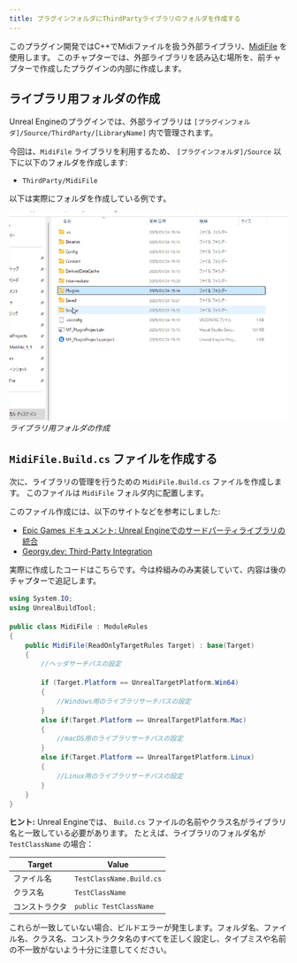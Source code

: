 ```yaml
---
title: プラグインフォルダにThirdPartyライブラリのフォルダを作成する
---
```


このプラグイン開発ではC++でMidiファイルを扱う外部ライブラリ、[MidiFile](https://midifile.sapp.org/) を使用します。
このチャプターでは、外部ライブラリを読み込む場所を、前チャプターで作成したプラグインの内部に作成します。

## ライブラリ用フォルダの作成

Unreal Engineのプラグインでは、外部ライブラリは `[プラグインフォルダ]/Source/ThirdParty/[LibraryName]` 内で管理されます。

今回は、`MidiFile` ライブラリを利用するため、 `[プラグインフォルダ]/Source` 以下に以下のフォルダを作成します:

* `ThirdParty/MidiFile`

以下は実際にフォルダを作成している例です。

![ライブラリ用フォルダの作成](/images/books/ue_midi_file_plugin/04/01.gif)
*ライブラリ用フォルダの作成*

## `MidiFile.Build.cs` ファイルを作成する

次に、ライブラリの管理を行うための `MidiFile.Build.cs` ファイルを作成します。
このファイルは `MidiFile` フォルダ内に配置します。

このファイル作成には、以下のサイトなどを参考にしました:

* [Epic Games ドキュメント: Unreal Engineでのサードパーティライブラリの統合](https://dev.epicgames.com/documentation/ja-jp/unreal-engine/integrating-third-party-libraries-into-unreal-engine) 
* [Georgy.dev: Third-Party Integration](https://georgy.dev/posts/third-party-integration/)

実際に作成したコードはこちらです。今は枠組みのみ実装していて、内容は後のチャプターで追記します。
```cs
using System.IO;
using UnrealBuildTool;

public class MidiFile : ModuleRules
{
    public MidiFile(ReadOnlyTargetRules Target) : base(Target)
    {
        //ヘッダサーチパスの設定

        if (Target.Platform == UnrealTargetPlatform.Win64)
        {
            //Windows用のライブラリサーチパスの設定
        }
        else if(Target.Platform == UnrealTargetPlatform.Mac)
        {
            //macOS用のライブラリサーチパスの設定
        }
        else if(Target.Platform == UnrealTargetPlatform.Linux)
        {
            //Linux用のライブラリサーチパスの設定
        }
    }
}
```

**ヒント:**
Unreal Engineでは、 `Build.cs` ファイルの名前やクラス名がライブラリ名と一致している必要があります。
たとえば、ライブラリのフォルダ名が `TestClassName` の場合：

| Target         | Value                    |
|----------------|--------------------------|
| ファイル名     | `TestClassName.Build.cs` |
| クラス名       | `TestClassName`          |
| コンストラクタ | `public TestClassName`   |

これらが一致していない場合、ビルドエラーが発生します。フォルダ名、ファイル名、クラス名、コンストラクタ名のすべてを正しく設定し、タイプミスや名前の不一致がないよう十分に注意してください。
